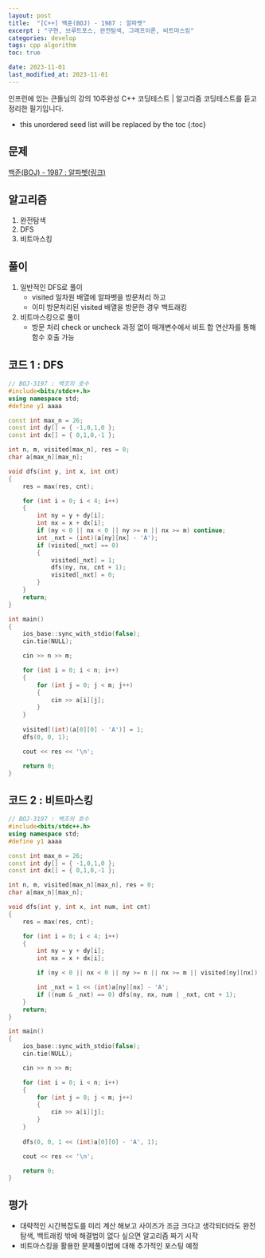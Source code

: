 ```yaml
---
layout: post
title:  "[C++] 백준(BOJ) - 1987 : 알파벳"
excerpt : "구현, 브루트포스, 완전탐색, 그래프이론, 비트마스킹"
categories: develop
tags: cpp algorithm
toc: true

date: 2023-11-01
last_modified_at: 2023-11-01
---
```

> <span style="font-size: 80%">
인프런에 있는 큰돌님의 강의 10주완성 C++ 코딩테스트 | 알고리즘 코딩테스트를 듣고 정리한 필기입니다.</span>

<!--more-->

* this unordered seed list will be replaced by the toc
{:toc}

## 문제 

[백준(BOJ) - 1987 : 알파벳(링크)](https://www.acmicpc.net/problem/1987)

## 알고리즘

  1. 완전탐색
  2. DFS
  3. 비트마스킹

## 풀이
  1. 일반적인 DFS로 풀이
     - visited 일차원 배열에 알파벳을 방문처리 하고
	 - 이미 방문처리된 visited 배열을 방문한 경우 백트래킹
  2. 비트마스킹으로 풀이
     - 방문 처리 check or uncheck 과정 없이 매개변수에서 비트 합 연산자를 통해 함수 호출 가능

## 코드 1 : DFS  
```cpp
// BOJ-3197 : 백조의 호수
#include<bits/stdc++.h>
using namespace std;
#define y1 aaaa

const int max_n = 26;
const int dy[] = { -1,0,1,0 };
const int dx[] = { 0,1,0,-1 };

int n, m, visited[max_n], res = 0;
char a[max_n][max_n];

void dfs(int y, int x, int cnt)
{
	res = max(res, cnt);

	for (int i = 0; i < 4; i++)
	{
		int ny = y + dy[i];
		int nx = x + dx[i];
		if (ny < 0 || nx < 0 || ny >= n || nx >= m) continue;
		int _nxt = (int)(a[ny][nx] - 'A');
		if (visited[_nxt] == 0)
		{
			visited[_nxt] = 1;
			dfs(ny, nx, cnt + 1);
			visited[_nxt] = 0;
		}
	}
	return;
}

int main()
{
	ios_base::sync_with_stdio(false);
	cin.tie(NULL);

	cin >> n >> m;

	for (int i = 0; i < n; i++)
	{
		for (int j = 0; j < m; j++)
		{
			cin >> a[i][j];
		}
	}
	
	visited[(int)(a[0][0] - 'A')] = 1;
	dfs(0, 0, 1);

	cout << res << '\n';

	return 0;
}
```

## 코드 2 : 비트마스킹  
```cpp
// BOJ-3197 : 백조의 호수
#include<bits/stdc++.h>
using namespace std;
#define y1 aaaa

const int max_n = 26;
const int dy[] = { -1,0,1,0 };
const int dx[] = { 0,1,0,-1 };

int n, m, visited[max_n][max_n], res = 0;
char a[max_n][max_n];

void dfs(int y, int x, int num, int cnt)
{
	res = max(res, cnt);

	for (int i = 0; i < 4; i++)
	{
		int ny = y + dy[i];
		int nx = x + dx[i];

		if (ny < 0 || nx < 0 || ny >= n || nx >= m || visited[ny][nx]) continue;

		int _nxt = 1 << (int)a[ny][nx] - 'A';
		if ((num & _nxt) == 0) dfs(ny, nx, num | _nxt, cnt + 1);
	}
	return;
}

int main()
{
	ios_base::sync_with_stdio(false);
	cin.tie(NULL);

	cin >> n >> m;

	for (int i = 0; i < n; i++)
	{
		for (int j = 0; j < m; j++)
		{
			cin >> a[i][j];
		}
	}
	
	dfs(0, 0, 1 << (int)a[0][0] - 'A', 1);

	cout << res << '\n';

	return 0;
}
```

## 평가  
* 대략적인 시간복잡도를 미리 계산 해보고 사이즈가 조금 크다고 생각되더라도 완전탐색, 백트래킹 밖에 해결법이 없다 싶으면 알고리즘 짜기 시작
* 비트마스킹을 활용한 문제풀이법에 대해 추가적인 포스팅 예정